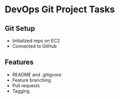 # DevOps Git Project Tasks

## Git Setup
- Initialized repo on EC2
- Connected to GitHub

## Features
- README and .gitignore
- Feature branching
- Pull requests
- Tagging
